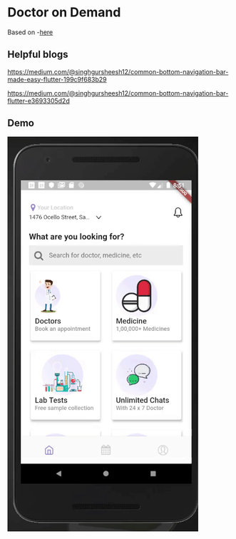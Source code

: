 # Doctor on Demand

Based on -[here](https://www.behance.net/gallery/77208359/Doctor-On-Demand-l-UIUX?tracking_source=project_owner_other_projects)

## Helpful blogs

https://medium.com/@singhgursheesh12/common-bottom-navigation-bar-made-easy-flutter-199c9f683b29

https://medium.com/@singhgursheesh12/common-bottom-navigation-bar-flutter-e3693305d2d

## Demo

![Demo]( screenshots/doctor_demo.gif "Demo")

